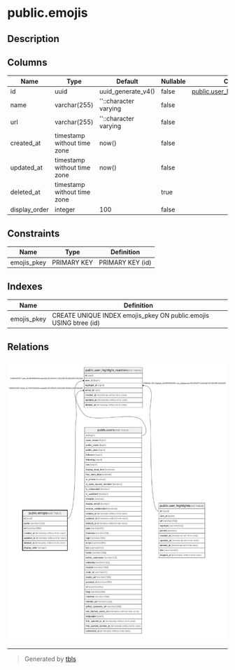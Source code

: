 # public.emojis

## Description

## Columns

| Name          | Type                        | Default               | Nullable | Children                                                              | Parents | Comment |
| ------------- | --------------------------- | --------------------- | -------- | --------------------------------------------------------------------- | ------- | ------- |
| id            | uuid                        | uuid_generate_v4()    | false    | [public.user_highlight_reactions](public.user_highlight_reactions.md) |         |         |
| name          | varchar(255)                | ''::character varying | false    |                                                                       |         |         |
| url           | varchar(255)                | ''::character varying | false    |                                                                       |         |         |
| created_at    | timestamp without time zone | now()                 | false    |                                                                       |         |         |
| updated_at    | timestamp without time zone | now()                 | false    |                                                                       |         |         |
| deleted_at    | timestamp without time zone |                       | true     |                                                                       |         |         |
| display_order | integer                     | 100                   | false    |                                                                       |         |         |

## Constraints

| Name        | Type        | Definition       |
| ----------- | ----------- | ---------------- |
| emojis_pkey | PRIMARY KEY | PRIMARY KEY (id) |

## Indexes

| Name        | Definition                                                        |
| ----------- | ----------------------------------------------------------------- |
| emojis_pkey | CREATE UNIQUE INDEX emojis_pkey ON public.emojis USING btree (id) |

## Relations

![er](public.emojis.svg)

---

> Generated by [tbls](https://github.com/k1LoW/tbls)
